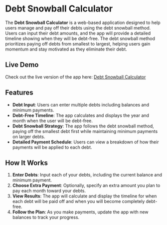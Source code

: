 # Debt Snowball Calculator

The **Debt Snowball Calculator** is a web-based application designed to help users manage and pay off their debts using the debt snowball method. Users can input their debt amounts, and the app will provide a detailed timeline showing when they will be debt-free. The debt snowball method prioritizes paying off debts from smallest to largest, helping users gain momentum and stay motivated as they eliminate their debt.

## Live Demo

Check out the live version of the app here: [Debt Snowball Calculator](https://kaleidoscopic-cat-3f15f6.netlify.app/)

## Features

- **Debt Input**: Users can enter multiple debts including balances and minimum payments.
- **Debt-Free Timeline**: The app calculates and displays the year and month when the user will be debt-free.
- **Debt Snowball Strategy**: The app follows the debt snowball method, paying off the smallest debt first while maintaining minimum payments on larger debts.
- **Detailed Payment Schedule**: Users can view a breakdown of how their payments will be applied to each debt.

## How It Works

1. **Enter Debts**: Input each of your debts, including the current balance and minimum payment.
2. **Choose Extra Payment**: Optionally, specify an extra amount you plan to pay each month toward your debts.
3. **View Results**: The app will calculate and display the timeline for when each debt will be paid off and when you will become completely debt-free.
4. **Follow the Plan**: As you make payments, update the app with new balances to track your progress.
